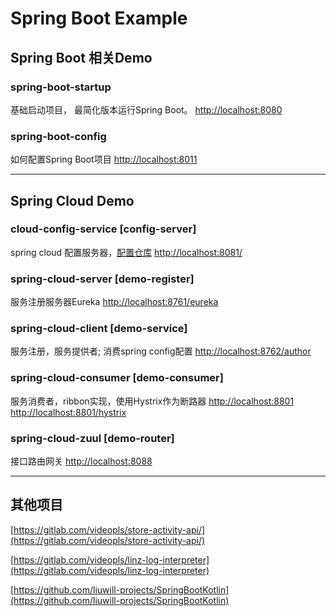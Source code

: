 # Spring Boot Example

## Spring Boot 相关Demo

### spring-boot-startup

基础启动项目， 最简化版本运行Spring Boot。
[http://localhost:8080](http://localhost:8080)

### spring-boot-config

如何配置Spring Boot项目
[http://localhost:8011](http://localhost:8011)

-----------------------------------

## Spring Cloud Demo

### cloud-config-service [config-server]

spring cloud 配置服务器，[配置仓库](https://github.com/liuwill-projects/SpringcloudDemoConfig)
[http://localhost:8081/](http://localhost:8081/)


### spring-cloud-server [demo-register]

服务注册服务器Eureka
[http://localhost:8761/eureka](http://localhost:8761/eureka)

### spring-cloud-client [demo-service]

服务注册，服务提供者; 消费spring config配置
[http://localhost:8762/author](http://localhost:8762/author)

### spring-cloud-consumer [demo-consumer]

服务消费者，ribbon实现，使用Hystrix作为断路器
[http://localhost:8801](http://localhost:8801)
[http://localhost:8801/hystrix](http://localhost:8801/hystrix)

### spring-cloud-zuul [demo-router]

接口路由网关
[http://localhost:8088](http://localhost:8088)

-----------------------------------

## 其他项目
[https://gitlab.com/videopls/store-activity-api/](https://gitlab.com/videopls/store-activity-api/)

[https://gitlab.com/videopls/linz-log-interpreter](https://gitlab.com/videopls/linz-log-interpreter)

[https://github.com/liuwill-projects/SpringBootKotlin](https://github.com/liuwill-projects/SpringBootKotlin)
